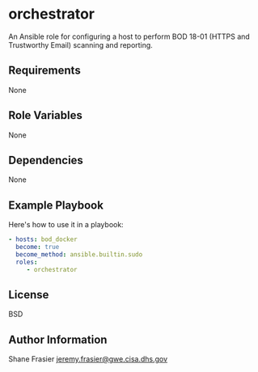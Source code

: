 # orchestrator #

An Ansible role for configuring a host to perform BOD 18-01 (HTTPS and
Trustworthy Email) scanning and reporting.

## Requirements ##

None

## Role Variables ##

None

## Dependencies ##

None

## Example Playbook ##

Here's how to use it in a playbook:

```yaml
- hosts: bod_docker
  become: true
  become_method: ansible.builtin.sudo
  roles:
     - orchestrator
```

## License ##

BSD

## Author Information ##

Shane Frasier <jeremy.frasier@gwe.cisa.dhs.gov>
